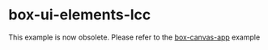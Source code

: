 # box-ui-elements-lcc
This example is now obsolete. Please refer to the [box-canvas-app](https://github.com/kylefernandadams/box-canvas-app) example
